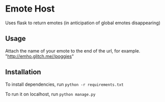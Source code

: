 # Emote Host

Uses flask to return emotes (in anticipation of global emotes disappearing)

## Usage

Attach the name of your emote to the end of the url, for example. "http://emho.glitch.me//poggies"

## Installation

To install dependencies, run `python -r requirements.txt`

To run it on localhost, run `python manage.py`
